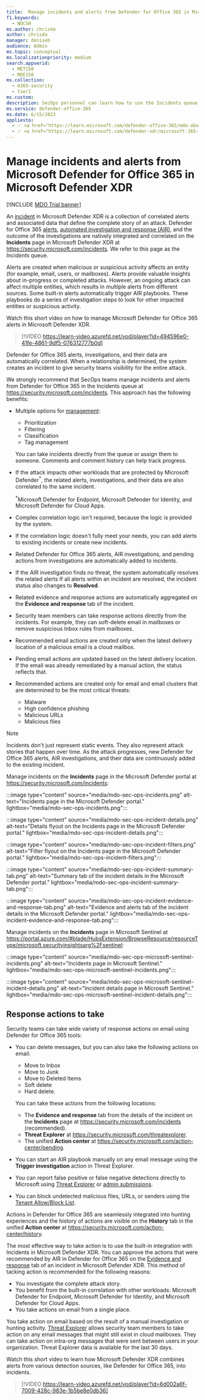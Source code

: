 ```yaml
---
title:  Manage incidents and alerts from Defender for Office 365 in Microsoft Defender XDR
f1.keywords:
  - NOCSH
ms.author: chrisda
author: chrisda
manager: deniseb
audience: Admin
ms.topic: conceptual
ms.localizationpriority: medium
search.appverid:
  - MET150
  - MOE150
ms.collection:
  - m365-security
  - tier1
ms.custom:
description: SecOps personnel can learn how to use the Incidents queue in Microsoft Defender XDR to manage incidents in Microsoft Defender for Office 365.
ms.service: defender-office-365
ms.date: 6/15/2023
appliesto:
  - ✅ <a href="https://learn.microsoft.com/defender-office-365/mdo-about#defender-for-office-365-plan-1-vs-plan-2-cheat-sheet" target="_blank">Microsoft Defender for Office 365 Plan 1 and Plan 2</a>
  - ✅ <a href="https://learn.microsoft.com/defender-xdr/microsoft-365-defender" target="_blank">Microsoft Defender XDR</a>
---
```


# Manage incidents and alerts from Microsoft Defender for Office 365 in Microsoft Defender XDR

[!INCLUDE [MDO Trial banner](../includes/mdo-trial-banner.md)]

An [incident](/defender-xdr/incidents-overview) in Microsoft Defender XDR is a collection of correlated alerts and associated data that define the complete story of an attack. Defender for Office 365 [alerts](/purview/alert-policies#default-alert-policies), [automated investigation and response (AIR)](air-about.md#the-overall-flow-of-air), and the outcome of the investigations are natively integrated and correlated on the **Incidents** page in Microsoft Defender XDR at <https://security.microsoft.com/incidents>. We refer to this page as the _Incidents_ queue.

Alerts are created when malicious or suspicious activity affects an entity (for example, email, users, or mailboxes). Alerts provide valuable insights about in-progress or completed attacks. However, an ongoing attack can affect multiple entities, which results in multiple alerts from different sources. Some built-in alerts automatically trigger AIR playbooks. These playbooks do a series of investigation steps to look for other impacted entities or suspicious activity.

Watch this short video on how to manage Microsoft Defender for Office 365 alerts in Microsoft Defender XDR.
> [!VIDEO https://learn-video.azurefd.net/vod/player?id=494596e0-41fe-4861-9df5-076312777b0d]

Defender for Office 365 alerts, investigations, and their data are automatically correlated. When a relationship is determined, the system creates an incident to give security teams visibility for the entire attack.

We strongly recommend that SecOps teams manage incidents and alerts from Defender for Office 365 in the Incidents queue at <https://security.microsoft.com/incidents>. This approach has the following benefits:

- Multiple options for [management](/defender-xdr/manage-incidents):
  - Prioritization
  - Filtering
  - Classification
  - Tag management

  You can take incidents directly from the queue or assign them to someone. Comments and comment history can help track progress.

- If the attack impacts other workloads that are protected by Microsoft Defender<sup>\*</sup>, the related alerts, investigations, and their data are also correlated to the same incident.

  <sup>\*</sup>Microsoft Defender for Endpoint, Microsoft Defender for Identity, and Microsoft Defender for Cloud Apps.

- Complex correlation logic isn't required, because the logic is provided by the system.

- If the correlation logic doesn't fully meet your needs, you can add alerts to existing incidents or create new incidents.

- Related Defender for Office 365 alerts, AIR investigations, and pending actions from investigations are automatically added to incidents.

- If the AIR investigation finds no threat, the system automatically resolves the related alerts If all alerts within an incident are resolved, the incident status also changes to **Resolved**.

- Related evidence and response actions are automatically aggregated on the **Evidence and response** tab of the incident.

- Security team members can take response actions directly from the incidents. For example, they can soft-delete email in mailboxes or remove suspicious Inbox rules from mailboxes.

- Recommended email actions are created only when the latest delivery location of a malicious email is a cloud mailbox.

- Pending email actions are updated based on the latest delivery location. If the email was already remediated by a manual action, the status reflects that.

- Recommended actions are created only for email and email clusters that are determined to be the most critical threats:
  - Malware
  - High confidence phishing
  - Malicious URLs
  - Malicious files

> [!NOTE]
> Incidents don't just represent static events. They also represent attack stories that happen over time. As the attack progresses, new Defender for Office 365 alerts, AIR investigations, and their data are continuously added to the existing incident.

Manage incidents on the **Incidents** page in the Microsoft Defender portal at <https://security.microsoft.com/incidents>:

:::image type="content" source="media/mdo-sec-ops-incidents.png" alt-text="Incidents page in the Microsoft Defender portal." lightbox="media/mdo-sec-ops-incidents.png":::

:::image type="content" source="media/mdo-sec-ops-incident-details.png" alt-text="Details flyout on the Incidents page in the Microsoft Defender portal." lightbox="media/mdo-sec-ops-incident-details.png":::

:::image type="content" source="media/mdo-sec-ops-incident-filters.png" alt-text="Filter flyout on the Incidents page in the Microsoft Defender portal." lightbox="media/mdo-sec-ops-incident-filters.png":::

:::image type="content" source="media/mdo-sec-ops-incident-summary-tab.png" alt-text="Summary tab of the incident details in the Microsoft Defender portal." lightbox="media/mdo-sec-ops-incident-summary-tab.png":::

:::image type="content" source="media/mdo-sec-ops-incident-evidence-and-response-tab.png" alt-text="Evidence and alerts tab of the incident details in the Microsoft Defender portal." lightbox="media/mdo-sec-ops-incident-evidence-and-response-tab.png":::

Manage incidents on the **Incidents** page in Microsoft Sentinel at <https://portal.azure.com/#blade/HubsExtension/BrowseResource/resourceType/microsoft.securityinsightsarg%2Fsentinel>:

:::image type="content" source="media/mdo-sec-ops-microsoft-sentinel-incidents.png" alt-text="Incidents page in Microsoft Sentinel." lightbox="media/mdo-sec-ops-microsoft-sentinel-incidents.png":::

:::image type="content" source="media/mdo-sec-ops-microsoft-sentinel-incident-details.png" alt-text="Incident details page in Microsoft Sentinel." lightbox="media/mdo-sec-ops-microsoft-sentinel-incident-details.png":::

## Response actions to take

Security teams can take wide variety of response actions on email using Defender for Office 365 tools:

- You can delete messages, but you can also take the following actions on email:
  - Move to Inbox
  - Move to Junk
  - Move to Deleted Items
  - Soft delete
  - Hard delete.

  You can take these actions from the following locations:

  - The **Evidence and response** tab from the details of the incident on the **Incidents** page at <https://security.microsoft.com/incidents> (recommended).
  - **Threat Explorer** at <https://security.microsoft.com/threatexplorer>.
  - The unified **Action center** at  <https://security.microsoft.com/action-center/pending>.

- You can start an AIR playbook manually on any email message using the **Trigger investigation** action in Threat Explorer.

- You can report false positive or false negative detections directly to Microsoft using [Threat Explorer](threat-explorer-real-time-detections-about.md) or [admin submissions](submissions-admin.md).

- You can block undetected malicious files, URLs, or senders using the [Tenant Allow/Block List](tenant-allow-block-list-about.md).

Actions in Defender for Office 365 are seamlessly integrated into hunting experiences and the history of actions are visible on the **History** tab in the unified **Action center** at <https://security.microsoft.com/action-center/history>.

The most effective way to take action is to use the built-in integration with Incidents in Microsoft Defender XDR. You can approve the actions that were recommended by AIR in Defender for Office 365 on the [Evidence and response](/defender-xdr/investigate-incidents#evidence-and-response) tab of an incident in Microsoft Defender XDR. This method of tacking action is recommended for the following reasons:

- You investigate the complete attack story.
- You benefit from the built-in correlation with other workloads: Microsoft Defender for Endpoint, Microsoft Defender for Identity, and Microsoft Defender for Cloud Apps.
- You take actions on email from a single place.

You take action on email based on the result of a manual investigation or hunting activity. [Threat Explorer](threat-explorer-real-time-detections-about.md) allows security team members to take action on any email messages that might still exist in cloud mailboxes. They can take action on intra-org messages that were sent between users in your organization. Threat Explorer data is available for the last 30 days.

Watch this short video to learn how Microsoft Defender XDR combines alerts from various detection sources, like Defender for Office 365, into incidents.

> [!VIDEO https://learn-video.azurefd.net/vod/player?id=6d002a6f-7009-428c-983e-1b5be8e0db36]
